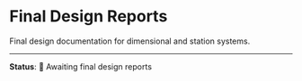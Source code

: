 # Final Design Reports

Final design documentation for dimensional and station systems.

---

**Status**: 🚧 Awaiting final design reports
